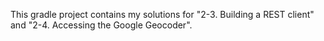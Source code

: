 This gradle project contains my solutions for "2-3. Building a REST client" and 
"2-4. Accessing the Google Geocoder".
